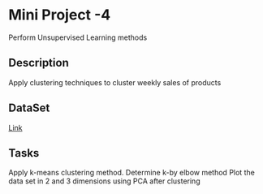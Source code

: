 # Mini Project -4
Perform Unsupervised Learning methods 
## Description
Apply clustering techniques to cluster weekly sales of products
## DataSet
[Link](https://archive-beta.ics.uci.edu/ml/datasets/sales+transactions+dataset+weekly)
## Tasks
Apply k-means clustering method.
Determine k-by elbow method
Plot the data set in 2 and 3 dimensions using PCA after clustering
